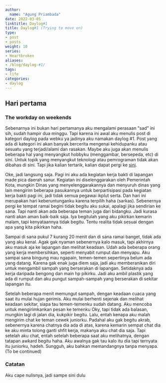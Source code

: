 ```yaml
---
author:
  name: "Agung Priambada"
date: 2022-03-05
linktitle: Daylog#1
title: Daylog#1 (Trying to move on)
type:
- post
- posts
weight: 10
series:
- Heartbroken
aliases:
- /blog/daylog-#1/
tags:
- life
categories:
- daylog
---
```


## Hari pertama
### The workday on weekends

Sebenarnya ini bukan hari pertamanya aku mengalami perasaan "sad" ini sih, sudah hampir dua minggu. Tapi karena ini awal aku menulis post di kategori daylog pada webku ya jadinya aku namakan daylog #1. Post yang ada di kategori ini akan banyak bercerita mengenai kehidupanku atau sesuatu yang terjadi/alami dan rasakan. Maybe aku juga akan menulis beberapa hal yang menyangkut hobbyku (menggambar, bersepeda, etc) di sini. Untuk topik yang menyangkut teknologi atau pemrograman tidak akan dibahas di sini. Tapi jika kalian tertarik, kalian dapat pergi ke [sini](/tags/devlog).

Oke, jadi langsung saja. Pagi ini aku ada kegiatan kerja bakti di lapangan made pica daerah sanur. Kegiatan ini diselenggarakan oleh Pemerintah Kota, mungkin Dinas yang menyelenggarakannya dan menyuruh dinas yang lain mengirim beberapa pasukannya untuk berpartisipasi pada kegiatan kerja bakti pagi ini, jadi tidak semua pegawai ikplut serta. Dan hari ini merupakan hari keberuntunganku karena terpilih haha (sarkas). Sebenernya pergi ke tempat ramai begini tidak begitu aku sukai, apalagi jika sendirian ke sana. Tapi nanti akan ada beberapa teman juga dari bidangku. Jadi kurasa nanti akan aman baik-baik saja. Iya begitulah yang aku pikirkan kemarin malam, tapi kenyataannya tidak begitu. Tentu realita tidak sesuai dengan apa yang kita pikirkan haha.

Sampai di sana pukul 7 kurang 20 menit dan di sana ramai banget, tidak ada yang aku kenal. Agak gak nyaman sebenernya kalo masuk, tapi akhirnya aku masuk aja ke lapangan dan melihat keadaan. Udah ada beberapa orang yang kerja membersihkan, seperti menyabit rumput dan menyapu. Aku sampai sana bingung mau ngapain, temen-temen sepertinya belum ada yang datang. Karena gak enak juga diem saja, jadi aku memberanikan diri untuk mengambil sampah yang berserakan di lapangan. Setidaknya ada kerja daripada bengong dan main hp pikirku. Jadi aku ambil plastik yang ada di rumput dan aku pungut sampah-sampah yang berserakan di sekitar lapangan itu. 

Setelah beberapa menit memungut sampah, dengan keadaan cuaca yang saat itu mulai hujan gerimis. Aku mulai berhenti sejenak dan melihat keadaan sekitar, siapa tau temen-temenku sudah datang. Aku mencoba untuk mengirimkankan pesan ke temenku Oky, tapi tidak ada balasan, mungkin lagi di jalan dia, kukpikir begitu. Lalu, entah kenapa aku malah mengirim chat ke teman cewek juniorku. Padahal aku gak begitu akrab, sebenernya karena chatnya dia ada di atas, karena kemarin sempat chat dia ke aku minta tolong ganti shfit kerja, makanya aku chat dia saja. Tapi setelah aku chat, entah setelah beberapa saat aku melihatnya, dengan tatapan awkard begitu haha. Aku awalnya gak tau kalo itu dia tapi ternyata itu juniorku, hadeh. Sungguh, aku bahkan memandangnya tanpa menyapa.
(To be continued)

### Catatan

Aku cape nulisnya, jadi sampe sini dulu

